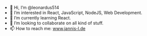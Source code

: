 - 👋 Hi, I’m @leonardus514
- 👀 I’m interested in React, JavaScript, NodeJS, Web Development.
- 🌱 I’m currently learning React.
- 💞️ I’m looking to collaborate on all kind of stuff.
- 📫 How to reach me: www.jannis-l.de

<!---
leonardus514/leonardus514 is a ✨ special ✨ repository because its `README.md` (this file) appears on your GitHub profile.
You can click the Preview link to take a look at your changes.
--->
